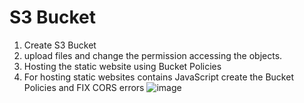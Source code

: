 # S3 Bucket
1. Create S3 Bucket
2. upload files and change the permission accessing the objects.
3. Hosting the static website using Bucket Policies
4. For hosting static websites contains JavaScript create the Bucket Policies and FIX CORS errors
![image](https://github.com/mallikharjuna160003/30-Days-of-AWS/assets/74324685/adff3f7b-4941-4ee0-9143-0f4fa6977b51)
